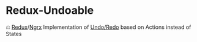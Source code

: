 # Redux-Undoable
⎌ [Redux](https://github.com/reactjs/redux)/[Ngrx](https://github.com/ngrx) Implementation of [Undo/Redo](http://redux.js.org/docs/recipes/ImplementingUndoHistory.html) based on Actions instead of States
